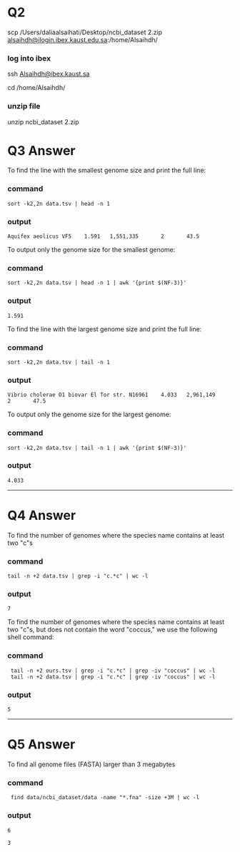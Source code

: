 
# Q2
scp /Users/daliaalsaihati/Desktop/ncbi_dataset 2.zip
alsaihdh@ilogin.ibex.kaust.edu.sa:/home/Alsaihdh/
### log into ibex
ssh Alsaihdh@ibex.kaust.sa

cd /home/Alsaihdh/

### unzip file
unzip ncbi_dataset 2.zip

# Q3 Answer 
To find the line with the smallest genome size and print the full line:

### command
```
sort -k2,2n data.tsv | head -n 1
```
### output
```
Aquifex aeolicus VF5    1.591   1,551,335       2       43.5
```

To output only the genome size for the smallest genome:
### command
```
sort -k2,2n data.tsv | head -n 1 | awk '{print $(NF-3)}'
```
### output
```
1.591
```

To find the line with the largest genome size and print the full line:
### command
```
sort -k2,2n data.tsv | tail -n 1
```
### output
```
Vibrio cholerae O1 biovar El Tor str. N16961    4.033   2,961,149       2       47.5
```

To output only the genome size for the largest genome:
### command
```
sort -k2,2n data.tsv | tail -n 1 | awk '{print $(NF-3)}'
```
### output
```
4.033
```
***
# Q4 Answer 

To find the number of genomes where the species name contains at least two "c"s
### command
```
tail -n +2 data.tsv | grep -i "c.*c" | wc -l
```
### output
```
7
```

To find the number of genomes where the species name contains at least two "c"s, but does not contain the word "coccus," we use the following shell command:
### command
```
 tail -n +2 ours.tsv | grep -i "c.*c" | grep -iv "coccus" | wc -l
 tail -n +2 data.tsv | grep -i "c.*c" | grep -iv "coccus" | wc -l
 ```

### output
```
5
```
***
# Q5 Answer 
To find all genome files (FASTA) larger than 3 megabytes
### command
```
 find data/ncbi_dataset/data -name "*.fna" -size +3M | wc -l
```

### output
```
6
```

```
3
```

